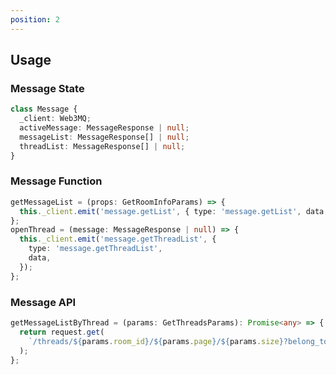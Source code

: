 ```yaml
---
position: 2
---
```


## Usage

### Message State

```typescript
class Message {
  _client: Web3MQ;
  activeMessage: MessageResponse | null;
  messageList: MessageResponse[] | null;
  threadList: MessageResponse[] | null;
}
```

### Message Function

```typescript
getMessageList = (props: GetRoomInfoParams) => {
  this._client.emit('message.getList', { type: 'message.getList', data });
};
openThread = (message: MessageResponse | null) => {
  this._client.emit('message.getThreadList', {
    type: 'message.getThreadList',
    data,
  });
};
```

### Message API

```typescript
getMessageListByThread = (params: GetThreadsParams): Promise<any> => {
  return request.get(
    `/threads/${params.room_id}/${params.page}/${params.size}?belong_to_thread_id=${params.belong_to_thread_id}&page=${params.page}&size=${params.size}`
  );
};
```
